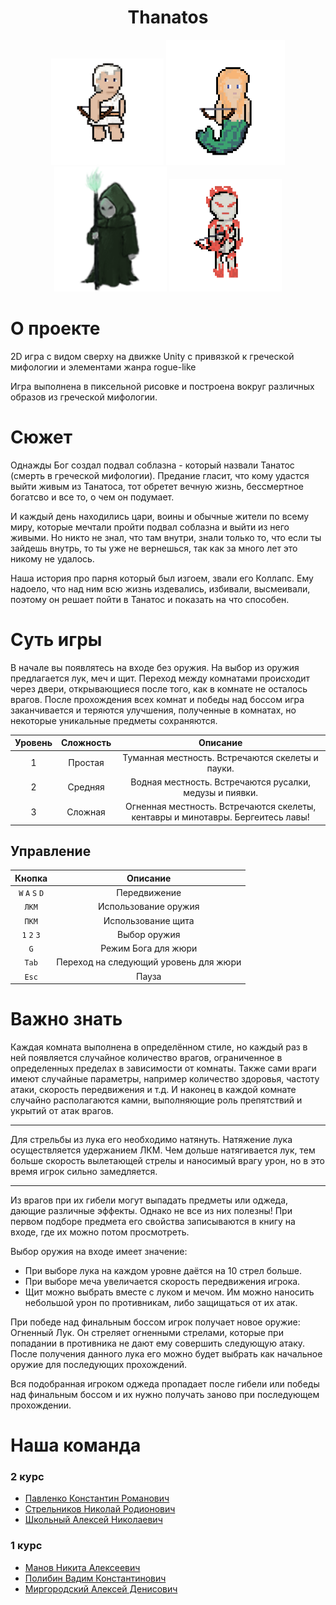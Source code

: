 
**<h1 align=center>** Thanatos **</h1>**

<p align="center">
<img src=https://github.com/kostyapavr/Thanatos/blob/main/Thanatos/Assets/Sprites/Collapse/man_with_a_bow.png?raw=true
  width=180
  height=170>
<img src=https://github.com/kostyapavr/Thanatos/blob/main/Thanatos/Assets/Sprites/Enemies/fishgirlwithbow.png?raw=true
  width=190
  height=200>
  <img src=https://github.com/kostyapavr/Thanatos/blob/main/Thanatos/Assets/Sprites/BossRoom/Boss%20Styx.png?raw=true
  width=180
  height=200>
<img src=https://github.com/kostyapavr/Thanatos/blob/main/Thanatos/Assets/Sprites/sceleton_fire_bow2.png?raw=true
  width=180
  height=180>
</p>


# О проекте
2D игра с видом сверху на движке Unity с привязкой к греческой мифологии и элементами жанра rogue-like

Игра выполнена в пиксельной рисовке и построена вокруг различных образов из греческой мифологии.

# Сюжет
Однажды Бог создал подвал соблазна - который назвали Танатос (смерть в греческой мифологии). Предание гласит, что кому удастся выйти живым из Танатоса, тот обретет вечную жизнь, бессмертное богатсво и все то, о чем он подумает.

И каждый день находились цари, воины и обычные жители по всему миру, которые мечтали пройти подвал соблазна и выйти из него живыми. Но никто не знал, что там внутри, знали только то, что если ты зайдешь внутрь, то ты уже не вернешься, так как за много лет это никому не удалось.

Наша история про парня который был изгоем, звали его Коллапс. Ему надоело, что над ним всю жизнь издевались, избивали, высмеивали, поэтому он решает пойти в Танатос и показать на что способен.

# Суть игры
В начале вы появлятесь на входе без оружия. На выбор из оружия предлагается лук, меч и щит. Переход между комнатами происходит через двери, открывающиеся после того, как в комнате не осталось врагов. После прохождения всех комнат и победы над боссом игра заканчивается и теряются улучшения, полученные в комнатах, но некоторые уникальные предметы сохраняются.

| Уровень      | Сложность     | Описание      |
| :---:         |    :----:     |       :---:        |
| 1            | Простая       | Туманная местность. Встречаются скелеты и пауки.   |
| 2            | Средняя       | Водная местность. Встречаются русалки, медузы и пиявки.  |
| 3            | Сложная       | Огненная местность. Встречаются скелеты, кентавры и минотавры. Бергеитесь лавы!  |

## Управление
| Кнопка      | Описание     | 
| :---:         |    :----:     | 
| `W` `A` `S` `D`             | Передвижение       | 
| `ЛКМ`            | Использование оружия  | 
| `ПКМ`            | Использование щита  |
| `1` `2` `3`       | Выбор оружия        | 
| `G`             | Режим Бога для жюри     | 
| `Tab`             | Переход на следующий уровень для жюри     | 
| `Esc`         | Пауза       | 

# Важно знать

Каждая комната выполнена в определённом стиле, но каждый раз в ней появляется случайное количество врагов, ограниченное в определенных пределах в зависимости от комнаты. Также сами враги имеют случайные параметры, например количество здоровья, частоту атаки, скорость передвижения и т.д.
И наконец в каждой комнате случайно располагаются камни, выполняющие роль препятствий и укрытий от атак врагов.

---

Для стрельбы из лука его необходимо натянуть. Натяжение лука осуществляется удержанием ЛКМ. Чем дольше натягивается лук, тем больше скорость вылетающей стрелы и наносимый врагу урон, но в это время игрок сильно замедляется. 

---

Из врагов при их гибели могут выпадать предметы или оджеда, дающие различные эффекты. 
Однако не все из них полезны!
При первом подборе предмета его свойства записываются в книгу на входе, где их можно потом просмотреть.

Выбор оружия на входе имеет значение:
- При выборе лука на каждом уровне даётся на 10 стрел больше.
- При выборе меча увеличается скорость передвижения игрока.
- Щит можно выбрать вместе с луком и мечом. Им можно наносить небольшой урон по противникам, либо защищаться от их атак.

При победе над финальным боссом игрок получает новое оружие: Огненный Лук. Он стреляет огненными стрелами, которые при попадании в противника не дают ему совершить следующую атаку. После получения данного лука его можно будет выбрать как начальное оружие для последующих прохождений.

Вся подобранная игроком оджеда пропадает после гибели или победы над финальным боссом и их нужно получать заново при последующем прохождении.

# Наша команда
### 2 курс
- [Павленко Константин Романович](https://vk.com/kostyapav2005)
- [Стрельников Николай Родионович](https://vk.com/moan2k)
- [Школьный Алексей Николаевич](https://vk.com/thesoldierofpunisher)

### 1 курс
- [Манов Никита Алексеевич](https://vk.com/id587072717)
- [Полибин Вадим Константинович](https://vk.com/mrpolibin)
- [Миргородский Алексей Денисович](https://vk.com/alexeymirgorodsky)
